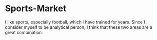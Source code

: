 Sports-Market
=============

I like sports, especially football, which I have trained for years. Since I consider myself to be analytical person, I think that these two areas are a great combination.
